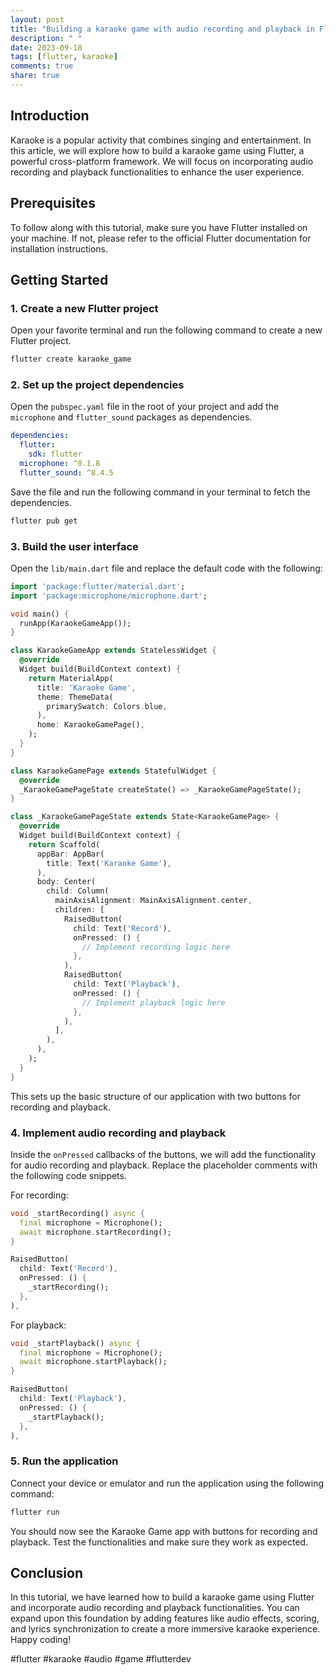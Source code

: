 ```yaml
---
layout: post
title: "Building a karaoke game with audio recording and playback in Flutter"
description: " "
date: 2023-09-18
tags: [flutter, karaoke]
comments: true
share: true
---
```


## Introduction

Karaoke is a popular activity that combines singing and entertainment. In this article, we will explore how to build a karaoke game using Flutter, a powerful cross-platform framework. We will focus on incorporating audio recording and playback functionalities to enhance the user experience.

## Prerequisites

To follow along with this tutorial, make sure you have Flutter installed on your machine. If not, please refer to the official Flutter documentation for installation instructions.

## Getting Started

### 1. Create a new Flutter project

Open your favorite terminal and run the following command to create a new Flutter project.

```bash
flutter create karaoke_game
```

### 2. Set up the project dependencies

Open the `pubspec.yaml` file in the root of your project and add the `microphone` and `flutter_sound` packages as dependencies.

```yaml
dependencies:
  flutter:
    sdk: flutter
  microphone: ^0.1.8
  flutter_sound: ^8.4.5
```

Save the file and run the following command in your terminal to fetch the dependencies.

```bash
flutter pub get
```

### 3. Build the user interface

Open the `lib/main.dart` file and replace the default code with the following:

```dart
import 'package:flutter/material.dart';
import 'package:microphone/microphone.dart';

void main() {
  runApp(KaraokeGameApp());
}

class KaraokeGameApp extends StatelessWidget {
  @override
  Widget build(BuildContext context) {
    return MaterialApp(
      title: 'Karaoke Game',
      theme: ThemeData(
        primarySwatch: Colors.blue,
      ),
      home: KaraokeGamePage(),
    );
  }
}

class KaraokeGamePage extends StatefulWidget {
  @override
  _KaraokeGamePageState createState() => _KaraokeGamePageState();
}

class _KaraokeGamePageState extends State<KaraokeGamePage> {
  @override
  Widget build(BuildContext context) {
    return Scaffold(
      appBar: AppBar(
        title: Text('Karaoke Game'),
      ),
      body: Center(
        child: Column(
          mainAxisAlignment: MainAxisAlignment.center,
          children: [
            RaisedButton(
              child: Text('Record'),
              onPressed: () {
                // Implement recording logic here
              },
            ),
            RaisedButton(
              child: Text('Playback'),
              onPressed: () {
                // Implement playback logic here
              },
            ),
          ],
        ),
      ),
    );
  }
}
```

This sets up the basic structure of our application with two buttons for recording and playback.

### 4. Implement audio recording and playback

Inside the `onPressed` callbacks of the buttons, we will add the functionality for audio recording and playback. Replace the placeholder comments with the following code snippets.

For recording:

```dart
void _startRecording() async {
  final microphone = Microphone();
  await microphone.startRecording();
}

RaisedButton(
  child: Text('Record'),
  onPressed: () {
    _startRecording();
  },
),
```

For playback:

```dart
void _startPlayback() async {
  final microphone = Microphone();
  await microphone.startPlayback();
}

RaisedButton(
  child: Text('Playback'),
  onPressed: () {
    _startPlayback();
  },
),
```

### 5. Run the application

Connect your device or emulator and run the application using the following command:

```bash
flutter run
```

You should now see the Karaoke Game app with buttons for recording and playback. Test the functionalities and make sure they work as expected.

## Conclusion

In this tutorial, we have learned how to build a karaoke game using Flutter and incorporate audio recording and playback functionalities. You can expand upon this foundation by adding features like audio effects, scoring, and lyrics synchronization to create a more immersive karaoke experience. Happy coding!

#flutter #karaoke #audio #game #flutterdev